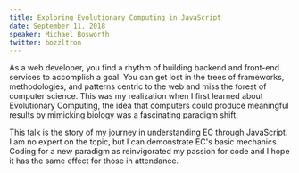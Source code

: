 ```yaml
---
title: Exploring Evolutionary Computing in JavaScript
date: September 11, 2018
speaker: Michael Bosworth
twitter: bozzltron
---
```


As a web developer, you find a rhythm of building backend and front-end services
to accomplish a goal.  You can get lost in the trees of frameworks, methodologies,
and patterns centric to the web and miss the forest of computer science.  This
was my realization when I first learned about Evolutionary Computing, the idea
that computers could produce meaningful results by mimicking biology was a
fascinating paradigm shift.

This talk is the story of my journey in understanding EC through JavaScript.  I
am no expert on the topic, but I can demonstrate EC's basic mechanics.  Coding
for a new paradigm as reinvigorated my passion for code and I hope it has the
same effect for those in attendance.
